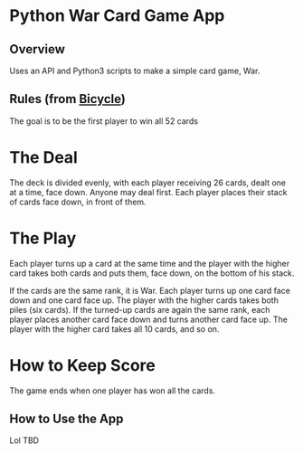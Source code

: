 # Python War Card Game App

## Overview
Uses an API and Python3 scripts to make a simple card game, War.

## Rules (from [Bicycle](https://bicyclecards.com/how-to-play/war/))
The goal is to be the first player to win all 52 cards

# The Deal
The deck is divided evenly, with each player receiving 26 cards, dealt one at a time, face down. Anyone may deal first. Each player places their stack of cards face down, in front of them.

# The Play
Each player turns up a card at the same time and the player with the higher card takes both cards and puts them, face down, on the bottom of his stack.

If the cards are the same rank, it is War. Each player turns up one card face down and one card face up. The player with the higher cards takes both piles (six cards). If the turned-up cards are again the same rank, each player places another card face down and turns another card face up. The player with the higher card takes all 10 cards, and so on.

# How to Keep Score
The game ends when one player has won all the cards.

## How to Use the App
Lol TBD